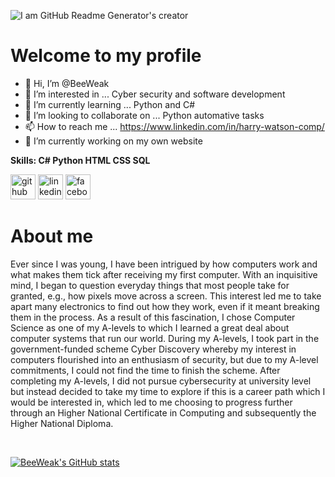 
![I am GitHub Readme Generator's creator](https://media-exp1.licdn.com/dms/image/C4E16AQFvuYOWQU9iaA/profile-displaybackgroundimage-shrink_350_1400/0/1636884712815?e=1642636800&v=beta&t=D4u-IWHj0Jf8CwlE-sUTF0NE6fVPiFHvxr5qDouI9s4)

<h1>Welcome to my profile</h1>

- 👋 Hi, I’m @BeeWeak
- 👀 I’m interested in ... Cyber security and software development
- 🌱 I’m currently learning ... Python and C#
- 💞️ I’m looking to collaborate on ... Python automative tasks
- 📫 How to reach me ... https://www.linkedin.com/in/harry-watson-comp/
- 🔭 I’m currently working on my own website

<strong>Skills: C# Python HTML CSS SQL</strong>

[<img src='https://cdn.jsdelivr.net/npm/simple-icons@3.0.1/icons/github.svg' alt='github' height='40'>](https://github.com/https://github.com/BeeWeak)  [<img src='https://cdn.jsdelivr.net/npm/simple-icons@3.0.1/icons/linkedin.svg' alt='linkedin' height='40'>](https://www.linkedin.com/in/https://www.linkedin.com/in/harry-watson-comp//)  [<img src='https://cdn.jsdelivr.net/npm/simple-icons@3.0.1/icons/facebook.svg' alt='facebook' height='40'>](https://www.facebook.com/https://www.facebook.com/profile.php?id=100005791364840)  

<h1>About me</h1>

Ever since I was young, I have been intrigued by how computers work and what makes them tick after receiving my first computer. With an inquisitive mind, I began to question everyday things that most people take for granted, e.g., how pixels move across a screen. This interest led me to take apart many electronics to find out how they work, even if it meant breaking them in the process. As a result of this fascination, I chose Computer Science as one of my A-levels to which I learned a great deal about computer systems that run our world. During my A-levels, I took part in the government-funded scheme Cyber Discovery whereby my interest in computers flourished into an enthusiasm of security, but due to my A-level commitments, I could not find the time to finish the scheme. After completing my A-levels, I did not pursue cybersecurity at university level but instead decided to take my time to explore if this is a career path which I would be interested in, which led to me choosing to progress further through an Higher National Certificate in Computing and subsequently the Higher National Diploma.

<br/>


[![BeeWeak's GitHub stats](https://github-readme-stats.vercel.app/api?username=BeeWeak&show_icons=true&theme=tokyonight)](https://github.com/BeeWeak/github-readme-stats)
